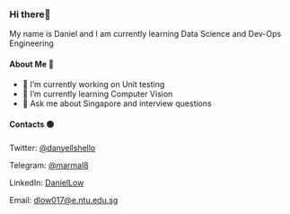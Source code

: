 ### Hi there👋

My name is Daniel and I am currently learning Data Science and Dev-Ops Engineering

#### About Me 📢

- 🔭 I’m currently working on Unit testing
- 🌱 I’m currently learning Computer Vision
- 💬 Ask me about Singapore and interview questions

#### Contacts 🟢

Twitter: [@danyellshello](https://twitter.com/danyellshello)

Telegram: [@marmal8](https://t.me/marmal8)

LinkedIn: [DanielLow](https://www.linkedin.com/in/low-daniel/)

Email: [dlow017@e.ntu.edu.sg](mailto:dlow017@e.ntu.edu.sg)
